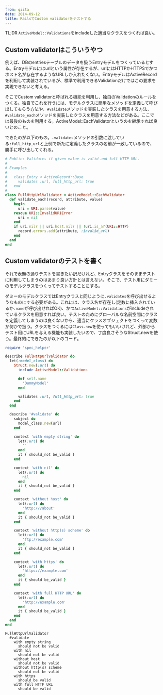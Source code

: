 ```yaml
---
from: qiita
date: 2014-09-12
title: RailsでCustom validatorをテストする
---
```


TL;DR `ActiveModel::Validations`をincludeした適当なクラスをつくれば良い。

## Custom validatorはこういうやつ
例えば、DBのentriesテーブルのデータを扱うEntryモデルをつくっているとする。Entryモデルにはurlという属性が存在するが、urlにはHTTPかHTTPSでかつホスト名が存在するようなURLしか入れたくない。EntryモデルはActiveRecordを利用して実装されているが、標準で利用できるValidationだけではこの要求を実現できないと考える。

そこでCustom validatorと呼ばれる機能を利用し、独自のValidationのルールをつくる。独自でこれを行うには、モデルクラスに簡単なメソッドを定義して呼び出してもらう方法や、`#validate`メソッドを実装したクラスを用意する方法、`#validate_each`メソッドを実装したクラスを用意する方法などがある。ここでは最後のものを利用する。ActiveModel::EachValidatorというのを継承すれば良いとのこと。

できたのが以下のもの。`.validates`メソッドの引数に渡している`:full_http_url`と上例で新たに定義したクラスの名前が一致しているので、勝手に呼び出してくれる。

```rb
# Public: Validates if given value is valid and full HTTP URL.
#
# Examples
#
#   class Entry < ActiveRecord::Base
#     validates :url, full_http_url: true
#   end
#
class FullHttpUrlValidator < ActiveModel::EachValidator
  def validate_each(record, attribute, value)
    begin
      uri = URI.parse(value)
    rescue URI::InvalidURIError
      uri = nil
    end
    if uri.nil? || uri.host.nil? || !uri.is_a?(URI::HTTP)
      record.errors.add(attribute, :invalid_url)
    end
  end
end
```

## Custom validatorのテストを書く
それで表題の通りテストを書きたい訳だけれど、Entryクラスをそのままテストに利用してしまうのはあまり良い方針とは言えない。そこで、テスト用にダミーのモデルクラスをつくってテストすることにする。

ダミーのモデルクラスではEntryクラスと同じように`.validates`を呼び出せるようなものにする必要がある。これには、クラス名が存在し(定数に挿入されているか`.name`が呼び出せればOK)、かつ`ActiveModel::Validations`がincludeされているクラスを用意すれば良い。テストのためにグローバルな名前空間にクラスを定義してしまうのは良くないから、適当にクラスオブジェクトをつくって変数か何かで扱う。クラスをつくるには`Class.new`を使ってもいいけれど、外部からテスト用にURLを与える機能も実装したいので、丁度良さそうなStruct.newを使う。最終的にできたのが以下のコード。

```rb
require 'spec_helper'

describe FullHttpUrlValidator do
  let(:model_class) do
    Struct.new(:url) do
      include ActiveModel::Validations

      def self.name
        'DummyModel'
      end

      validates :url, full_http_url: true
    end
  end

  describe '#validate' do
    subject do
      model_class.new(url)
    end

    context 'with empty string' do
      let(:url) do
        ''
      end
      it { should_not be_valid }
    end

    context 'with nil' do
      let(:url) do
        nil
      end
      it { should_not be_valid }
    end

    context 'without host' do
      let(:url) do
        'http:///about'
      end
      it { should_not be_valid }
    end

    context 'without http(s) scheme' do
      let(:url) do
        'ftp://example.com'
      end
      it { should_not be_valid }
    end

    context 'with https' do
      let(:url) do
        'https://example.com'
      end
      it { should be_valid }
    end

    context 'with full HTTP URL' do
      let(:url) do
        'http://example.com'
      end
      it { should be_valid }
    end
  end
end
```

```
FullHttpUrlValidator
  #validate
    with empty string
      should not be valid
    with nil
      should not be valid
    without host
      should not be valid
    without http(s) scheme
      should not be valid
    with https
      should be valid
    with full HTTP URL
      should be valid
```
